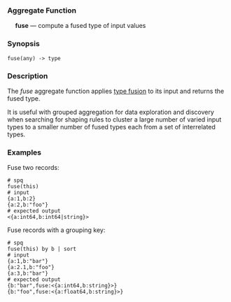 ### Aggregate Function

&emsp; **fuse** &mdash; compute a fused type of input values

### Synopsis
```
fuse(any) -> type
```

### Description

The _fuse_ aggregate function applies [type fusion](../shaping.md#type-fusion)
to its input and returns the fused type.

It is useful with grouped aggregation for data exploration and discovery
when searching for shaping rules to cluster a large number of varied input
types to a smaller number of fused types each from a set of interrelated types.

### Examples

Fuse two records:
```mdtest-spq
# spq
fuse(this)
# input
{a:1,b:2}
{a:2,b:"foo"}
# expected output
<{a:int64,b:int64|string}>
```

Fuse records with a grouping key:
```mdtest-spq {data-layout="stacked"}
# spq
fuse(this) by b | sort
# input
{a:1,b:"bar"}
{a:2.1,b:"foo"}
{a:3,b:"bar"}
# expected output
{b:"bar",fuse:<{a:int64,b:string}>}
{b:"foo",fuse:<{a:float64,b:string}>}
```
